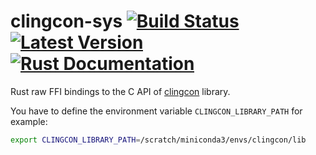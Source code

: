 # clingcon-sys [![Build Status](https://github.com/potassco/clingcon-theory-rs/workflows/CI%20tests/badge.svg)](https://github.com/potassco/clingcon-theory-rs)[![Latest Version](https://img.shields.io/crates/v/clingcon-theory-rs.svg)](https://crates.io/crates/clingcon-theory-rs)[![Rust Documentation](https://docs.rs/clingcon-theory-rs/badge.svg)](https://docs.rs/clingcon-theory-rs)

Rust raw FFI bindings to the C API of [clingcon](https://github.com/potassco/clingcon) library.

You have to define the environment variable `CLINGCON_LIBRARY_PATH` for example:

```sh
export CLINGCON_LIBRARY_PATH=/scratch/miniconda3/envs/clingcon/lib
```
